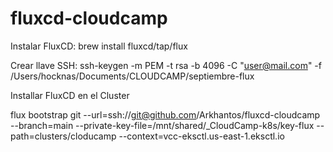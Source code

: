 # fluxcd-cloudcamp

Instalar FluxCD:
brew install fluxcd/tap/flux

Crear llave SSH:
ssh-keygen
-m PEM
-t rsa
-b 4096
-C "user@mail.com"
-f /Users/hocknas/Documents/CLOUDCAMP/septiembre-flux

Installar FluxCD en el Cluster

flux bootstrap git --url=ssh://git@github.com/Arkhantos/fluxcd-cloudcamp --branch=main --private-key-file=/mnt/shared/_CloudCamp-k8s/key-flux --path=clusters/cloducamp --context=vcc-eksctl.us-east-1.eksctl.io
